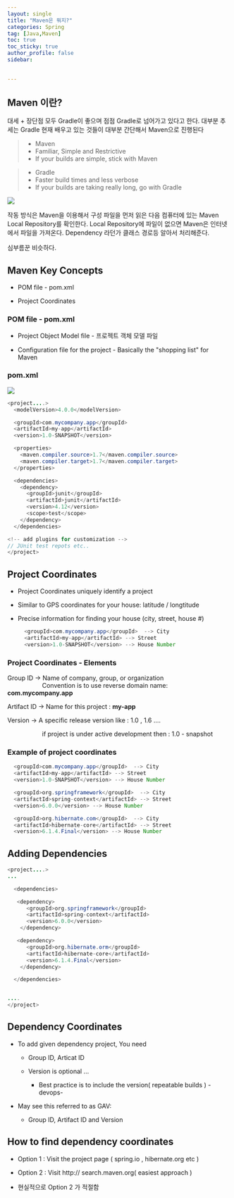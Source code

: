 ```yaml
---
layout: single
title: "Maven은 뭐지?"
categories: Spring
tag: [Java,Maven]
toc: true
toc_sticky: true
author_profile: false
sidebar:
     

---
```


## Maven 이란?

대세 + 장단점 모두 Gradle이 좋으며 점점 Gradle로 넘어가고 있다고 한다.
대부분 추세는 Gradle
현재 배우고 있는 것들이 대부분 간단해서 Maven으로 진행된다

>- Maven
>- Familiar, Simple and Restrictive
>- If your builds are simple, stick with Maven

> - Gradle
> - Faster build times and less verbose
> - If your builds are taking really long, go with Gradle

![](https://i.imgur.com/P4OVwTA.png)

작동 방식은 Maven을 이용해서 구성 파일을 먼저 읽은 다음 컴퓨터에 있는 Maven Local Repository를 확인한다.
Local Repository에 파일이 없으면 Maven은 인터넷에서 파일을 가져온다.
Dependency 라던가 클래스 경로등 알아서 처리해준다.

심부름꾼 비슷하다.

## Maven Key Concepts

- POM file - pom.xml

- Project Coordinates

### POM file - pom.xml

- Project Object Model file - 프로젝트 객체 모델 파일

- Configuration file for the project  - Basically the "shopping list" for Maven

### pom.xml
![](https://i.imgur.com/JlkKJ9X.png)

```java
<project....>
  <modelVersion>4.0.0</modelVersion>

  <groupId>com.mycompany.app</groupId>
  <artifactId>my-app</artifactId>
  <version>1.0-SNAPSHOT</version>

  <properties>
    <maven.compiler.source>1.7</maven.compiler.source>
    <maven.compiler.target>1.7</maven.compiler.target>
  </properties>

  <dependencies>
    <dependency>
      <groupId>junit</groupId>
      <artifactId>junit</artifactId>
      <version>4.12</version>
      <scope>test</scope>
    </dependency>
  </dependencies>

<!-- add plugins for customization -->
// JUnit test repots etc..
</project>
```

## Project Coordinates

- Project Coordinates uniquely identify a project

- Similar to GPS coordinates for your house: latitude / longtitude

- Precise information for finding your house (city, street, house #)
  
  ```java
    <groupId>com.mycompany.app</groupId>  --> City
    <artifactId>my-app</artifactId> --> Street
    <version>1.0-SNAPSHOT</version> --> House Number
  ```

### Project Coordinates - Elements

Group ID -> Name of company, group, or organization
                    Convention is to use reverse domain name: **com.mycompany.app**

Artifact ID -> Name for this project : **my-app**

Version ->  A specific release version like : 1.0 , 1.6 ....

                    if project is under active development then : 1.0 - snapshot

### Example of project coordinates

```java
  <groupId>com.mycompany.app</groupId>  --> City
  <artifactId>my-app</artifactId> --> Street
  <version>1.0-SNAPSHOT</version> --> House Number

  <groupId>org.springframework</groupId>  --> City
  <artifactId>spring-context</artifactId> --> Street
  <version>6.0.0</version> --> House Number

  <groupId>org.hibernate.com</groupId>  --> City
  <artifactId>hibernate-core</artifactId> --> Street
  <version>6.1.4.Final</version> --> House Number
```

## Adding Dependencies

```java
<project....>
...

  <dependencies>

   <dependency>
      <groupId>org.springframework</groupId>
      <artifactId>spring-context</artifactId>
      <version>6.0.0</version>
    </dependency>

   <dependency>
      <groupId>org.hibernate.orm</groupId>
      <artifactId>hibernate-core</artifactId>
      <version>6.1.4.Final</version>
    </dependency>

  </dependencies>


....
</project>
```

## Dependency Coordinates

- To add given dependency project, You need
  
  - Group ID, Articat ID
  
  - Version is optional ...
    
    - Best practice is to include the version( repeatable builds ) -devops-

- May see this referred to as GAV:
  
  - Group ID, Artifact ID and Version

## How to find dependency coordinates

- Option 1  : Visit the project page ( spring.io , hibernate.org etc )

- Option 2 : Visit http:// search.maven.org( easiest approach )

- 현실적으로 Option 2 가 적절함 
